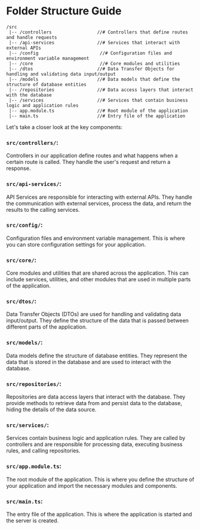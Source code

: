 # Folder Structure Guide

```
/src
 |-- /controllers                 //# Controllers that define routes and handle requests
 |-- /api-services                //# Services that interact with external APIs
 |-- /config                       //# Configuration files and environment variable management
 |-- /core                         //# Core modules and utilities
 |-- /dtos                        //# Data Transfer Objects for handling and validating data input/output
 |-- /models                      //# Data models that define the structure of database entities
 |-- /repositories                //# Data access layers that interact with the database
 |-- /services                    //# Services that contain business logic and application rules
 |-- app.module.ts                //# Root module of the application
 |-- main.ts                      //# Entry file of the application

```

Let's take a closer look at the key components:

### `src/controllers/`:

Controllers in our application define routes and what happens when a certain route is called. They
handle the user's request and return a response.

### `src/api-services/`:

API Services are responsible for interacting with external APIs. They handle the communication with
external services, process the data, and return the results to the calling services.

### `src/config/`:

Configuration files and environment variable management. This is where you can store configuration
settings for your application.

### `src/core/`:

Core modules and utilities that are shared across the application. This can include services, utilities,
and other modules that are used in multiple parts of the application.

### `src/dtos/`:

Data Transfer Objects (DTOs) are used for handling and validating data input/output. They define the
structure of the data that is passed between different parts of the application.

### `src/models/`:

Data models define the structure of database entities. They represent the data that is stored in the
database and are used to interact with the database.

### `src/repositories/`:

Repositories are data access layers that interact with the database. They provide methods to retrieve
data from and persist data to the database, hiding the details of the data source.

### `src/services/`:

Services contain business logic and application rules. They are called by controllers and are responsible
for processing data, executing business rules, and calling repositories.

### `src/app.module.ts`:

The root module of the application. This is where you define the structure of your application and import
the necessary modules and components.

### `src/main.ts`:

The entry file of the application. This is where the application is started and the server is created.
